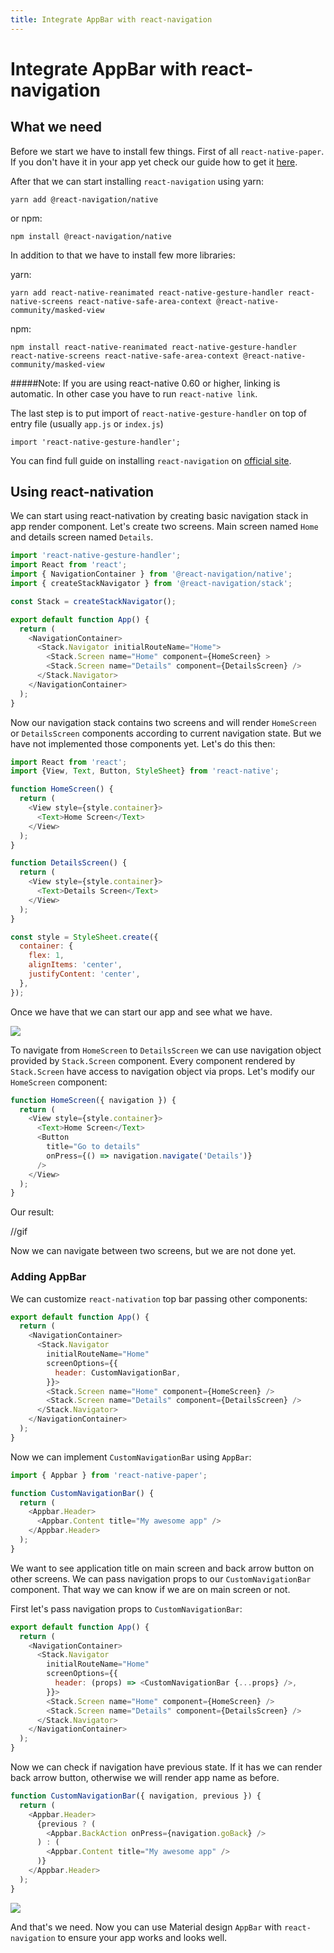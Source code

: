 ```yaml
---
title: Integrate AppBar with react-navigation
---
```


# Integrate AppBar with react-navigation

## What we need

Before we start we have to install few things. First of all `react-native-paper`. If you don't have it in your app yet check our guide how to get it [here]().

After that we can start installing `react-navigation` using yarn:
```
yarn add @react-navigation/native
```
or npm:
```
npm install @react-navigation/native
```

In addition to that we have to install few more libraries:

yarn:
```
yarn add react-native-reanimated react-native-gesture-handler react-native-screens react-native-safe-area-context @react-native-community/masked-view
```
npm:
```
npm install react-native-reanimated react-native-gesture-handler react-native-screens react-native-safe-area-context @react-native-community/masked-view
```

#####Note:
If you are using react-native 0.60 or higher, linking is automatic. In other case you have to run `react-native link`.

The last step is to put import of `react-native-gesture-handler` on top of entry file (usually `app.js` or `index.js`)
```
import 'react-native-gesture-handler';
```

You can find full guide on installing `react-navigation` on [official site](https://reactnavigation.org/docs/getting-started).

## Using react-nativation

We can start using react-nativation by creating basic navigation stack in app render component. Let's create two screens. Main screen named `Home` and details screen named `Details`.

```js
import 'react-native-gesture-handler';
import React from 'react';
import { NavigationContainer } from '@react-navigation/native';
import { createStackNavigator } from '@react-navigation/stack';

const Stack = createStackNavigator();

export default function App() {
  return (
    <NavigationContainer>
      <Stack.Navigator initialRouteName="Home">
        <Stack.Screen name="Home" component={HomeScreen} >
        <Stack.Screen name="Details" component={DetailsScreen} />
      </Stack.Navigator>
    </NavigationContainer>
  );
}
```

Now our navigation stack contains two screens and will render `HomeScreen` or `DetailsScreen` components according to current navigation state. But we have not implemented those components yet. Let's do this then:

```js
import React from 'react';
import {View, Text, Button, StyleSheet} from 'react-native';

function HomeScreen() {
  return (
    <View style={style.container}>
      <Text>Home Screen</Text>
    </View>
  );
}

function DetailsScreen() {
  return (
    <View style={style.container}>
      <Text>Details Screen</Text>
    </View>
  );
}

const style = StyleSheet.create({
  container: {
    flex: 1,
    alignItems: 'center',
    justifyContent: 'center',
  },
});
```

Once we have that we can start our app and see what we have.

![]('../../../assets/gallery/appbar-dark.png')

To navigate from `HomeScreen` to `DetailsScreen` we can use navigation object provided by `Stack.Screen` component. Every component rendered by `Stack.Screen` have access to navigation object via props. Let's modify our `HomeScreen` component:

```js
function HomeScreen({ navigation }) {
  return (
    <View style={style.container}>
      <Text>Home Screen</Text>
      <Button
        title="Go to details"
        onPress={() => navigation.navigate('Details')}
      />
    </View>
  );
}
```

Our result:

//gif

Now we can navigate between two screens, but we are not done yet.


### Adding AppBar

We can customize `react-nativation` top bar passing other components:

```js
export default function App() {
  return (
    <NavigationContainer>
      <Stack.Navigator
        initialRouteName="Home"
        screenOptions={{
          header: CustomNavigationBar,
        }}>
        <Stack.Screen name="Home" component={HomeScreen} />
        <Stack.Screen name="Details" component={DetailsScreen} />
      </Stack.Navigator>
    </NavigationContainer>
  );
}
```

Now we can implement `CustomNavigationBar` using `AppBar`:

```js
import { Appbar } from 'react-native-paper';

function CustomNavigationBar() {
  return (
    <Appbar.Header>
      <Appbar.Content title="My awesome app" />
    </Appbar.Header>
  );
}
```

We want to see application title on main screen and back arrow button on other screens. We can pass navigation props to our `CustomNavigationBar` component. That way we can know if we are on main screen or not.

First let's pass navigation props to `CustomNavigationBar`:

```js
export default function App() {
  return (
    <NavigationContainer>
      <Stack.Navigator
        initialRouteName="Home"
        screenOptions={{
          header: (props) => <CustomNavigationBar {...props} />,
        }}>
        <Stack.Screen name="Home" component={HomeScreen} />
        <Stack.Screen name="Details" component={DetailsScreen} />
      </Stack.Navigator>
    </NavigationContainer>
  );
}
```

Now we can check if navigation have previous state. If it has we can render back arrow button, otherwise we will render app name as before.

```js
function CustomNavigationBar({ navigation, previous }) {
  return (
    <Appbar.Header>
      {previous ? (
        <Appbar.BackAction onPress={navigation.goBack} />
      ) : (
        <Appbar.Content title="My awesome app" />
      )}
    </Appbar.Header>
  );
}
```

![]('../assets/screenshots/react-nativation-appBar3.gif')

And that's we need. Now you can use Material design `AppBar` with `react-navigation` to ensure your app works and looks well.



